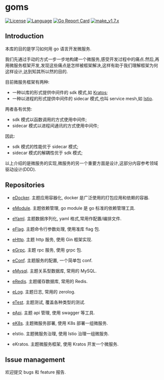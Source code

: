 # goms  

[![License](http://img.shields.io/badge/license-mit-blue.svg?style=flat-square)](https://raw.githubusercontent.com/labstack/echo/release-v1.7.x/LICENSE) [![Language](https://img.shields.io/badge/language-go-blue.svg)](https://golang.org/) [![Go Report Card](https://goreportcard.com/badge/github.com/fuwensun/goms)](https://goreportcard.com/report/github.com/fuwensun/goms) [![make_v1.7.x](https://github.com/fuwensun/goms/workflows/make_v1.7.x/badge.svg)](https://github.com/fuwensun/goms/actions?query=workflow%3Amake_v1.7.x)

## Introduction

本库的目的是学习如何用 go 语言开发微服务.

我们先通过手动的方式一步一步地构建一个微服务,感受开发过程中的痛点.然后,再用微服务框架开发,发现这些痛点是怎样被框架解决,这样有助于我们理解框架为何这样设计,达到知其所以然的目的.

目前微服务框架有两种:
- 一种以库的形式提供中间件的 sdk 模式,如 [Kratos][15];
- 一种以进程的形式提供中间件的 sidecar 模式,也叫 service mesh,如 [Istio][18].

两者各有优势:
- sdk 模式以函数调用的方式使用中间件;
- sidecar 模式以进程间通讯的方式使用中间件;

因此:
- sdk 模式的性能优于 sidecar 模式;
- sidecar 模式的解耦性优于 sdk 模式;

以上介绍的是微服务的实现,微服务的另一个重要方面是设计,这部分内容参考领域驱动设计(DDD).

## Repositories

- [eDocker][22].  主题应用容器化, docker 是广泛使用的打包应用和依赖的容器.

- [eModule][21].  主题依赖管理, go module 是 go 标准的依赖管理工具.

- [eYaml][23].  主题数据序列化, yaml 格式,常用作配置/编排文件.

- [eFlag][24].  主题命令行参数处理, 使用准库 flag 包.

- [eHttp][25].  主题 http 服务, 使用 Gin 框架实现.

- [eGrpc][26].  主题 rpc 服务, 使用 grpc 包.

- [eConf][27].  主题服务的配置, 一个简单包 conf.

- [eMysql][28].  主题关系型数据库, 常用的 MySQL.

- [eRedis][29].  主题缓存数据库, 常用的 Redis.

- [eLog][30].  主题日志, 常用的 zerolog.

- [eTest][31].  主题测试, 覆盖各种类型的测试.

- [eApi][32].  主题 api 管理, 使用 swagger 等工具.

- [eK8s][33].  主题微服务部署, 使用 K8s 部署一组微服务.

- eIstio.  主题微服务治理, 使用 Istio 治理一组微服务.

- eKratos.  主题微服务框架, 使用 Kratos 开发一个微服务.

## Issue management

欢迎提交 bugs 和 feature 报告.

[15]:https://github.com/bilibili/kratos
[17]:https://github.com/kubernetes/kubernetes
[18]:https://github.com/istio/istio

[21]:https://github.com/fuwensun/goms/tree/release-v1.7.x/eModule
[22]:https://github.com/fuwensun/goms/tree/release-v1.7.x/eDocker
[23]:https://github.com/fuwensun/goms/tree/release-v1.7.x/eYaml
[24]:https://github.com/fuwensun/goms/tree/release-v1.7.x/eFlag
[25]:https://github.com/fuwensun/goms/tree/release-v1.7.x/eHttp
[26]:https://github.com/fuwensun/goms/tree/release-v1.7.x/eGrpc
[27]:https://github.com/fuwensun/goms/tree/release-v1.7.x/eConf
[28]:https://github.com/fuwensun/goms/tree/release-v1.7.x/eMysql
[29]:https://github.com/fuwensun/goms/tree/release-v1.7.x/eRedis
[30]:https://github.com/fuwensun/goms/tree/release-v1.7.x/eLog
[31]:https://github.com/fuwensun/goms/tree/release-v1.7.x/eTest
[32]:https://github.com/fuwensun/goms/tree/release-v1.7.x/eApi
[33]:https://github.com/fuwensun/goms/tree/release-v1.7.x/eK8s

